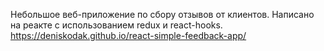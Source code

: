 Небольшое веб-приложение по сбору отзывов от клиентов. Написано на реакте с использованием redux и react-hooks. https://deniskodak.github.io/react-simple-feedback-app/
